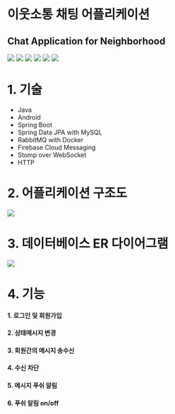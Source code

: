 # 이웃소통 채팅 어플리케이션
## Chat Application for Neighborhood
<img src="https://img.shields.io/badge/android-3DDC84?style=for-the-badge&logo=android&logoColor=white"> <img src="https://img.shields.io/badge/springboot-6DB33F?style=for-the-badge&logo=springboot&logoColor=white"> <img src="https://img.shields.io/badge/mysql-4479A1?style=for-the-badge&logo=mysql&logoColor=white"> <img src="https://img.shields.io/badge/Docker-2496ED?style=for-the-badge&logo=docker&logoColor=white"> <img src="https://img.shields.io/badge/RabbitMQ-FF6600?style=for-the-badge&logo=rabbitmq&logoColor=white"> <img src="https://img.shields.io/badge/firebase-FFCA28?style=for-the-badge&logo=firebase&logoColor=white">


# 1. 기술
- Java
- Android
- Spring Boot
- Spring Data JPA with MySQL
- RabbitMQ with Docker
- Firebase Cloud Messaging
- Stomp over WebSocket
- HTTP

# 2. 어플리케이션 구조도
<img src="https://user-images.githubusercontent.com/47271188/193522807-76f66370-b3c5-47f1-b2ce-6eabaf13859e.png"/>

# 3. 데이터베이스 ER 다이어그램 
<img src="https://user-images.githubusercontent.com/47271188/193523879-5164e3d9-cf0a-4b74-a69e-81303f559bb5.png"/>

# 4. 기능
#### 1. 로그인 및 회원가입
#### 2. 상태메시지 변경
#### 3. 회원간의 메시지 송수신
#### 4. 수신 차단
#### 5. 메시지 푸쉬 알림
#### 6. 푸쉬 알림 on/off













